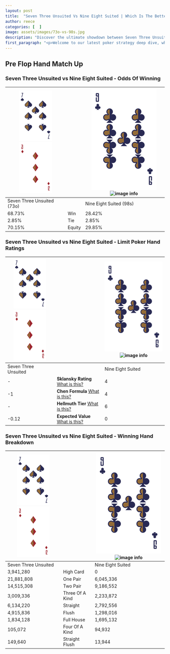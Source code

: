 ```yaml
---
layout: post
title:  "Seven Three Unsuited Vs Nine Eight Suited | Which Is The Better Hand In Poker? A Complete Guide"
author: reece
categories: [  ]
image: assets/images/73o-vs-98s.jpg
description: "Discover the ultimate showdown between Seven Three Unsuited and Nine Eight Suited in poker! Uncover the odds, strategies, and scenarios where one hand triumphs over the other. Get ready to up your poker game with this thrilling analysis."
first_paragraph: "<p>Welcome to our latest poker strategy deep dive, where we're pitting two distinct hands against each other in a high-stakes showdown: Seven Three Unsuited vs Nine Eight Suited.</p><p>In the dynamic world of poker, every decision counts, and knowing which hand holds the upper hand is key to your success at the table.</p><p>In this article, we'll dissect these two hands, explore the scenarios where one dominates the other, and equip you with the knowledge to make strategic choices that can tip the odds in your favor.</p><p>Get ready to unravel the intriguing dynamics of these poker hands and elevate your game to new heights.</p>"
---
```




[comment]: # (sp0)

## Pre Flop Hand Match Up

<div class="table hand-ratings" markdown="1"> 



### Seven Three Unsuited vs Nine Eight Suited - Odds Of Winning


    
| ![image info](assets/images/hand1/7.png) ![image info](assets/images/hand1/3o.png) |  | ![image info](assets/images/hand2/9.png) ![image info](assets/images/hand2/8s.png) |
| -------- | -------- | -------- |
| Seven Three Unsuited (73o) |  | Nine Eight Suited (98s) |
| 68.73% | Win | 28.42% |
| 2.85% | Tie | 2.85% |
| 70.15% | Equity | 29.85% |




[comment]: # (sp1)



### Seven Three Unsuited vs Nine Eight Suited - Limit Poker Hand Ratings


    
| ![image info](assets/images/hand1/7.png) ![image info](assets/images/hand1/3o.png) |  | ![image info](assets/images/hand2/9.png) ![image info](assets/images/hand2/8s.png) |
| -------- | -------- | -------- |
| Seven Three Unsuited |  | Nine Eight Suited |
| - | **Sklansky Rating** [What is this?](/sklansky-rating-explained) | 4 |
| -1 | **Chen Formula** [What is this?](/chen-formula-explained) | 4 |
| - | **Hellmuth Tier** [What is this?](/Hellmuth-tier-explained) | 6 |
| -0.12 | **Expected Value** [What is this?](/expected-value-explained) | 0 |




[comment]: # (sp2)



### Seven Three Unsuited vs Nine Eight Suited - Winning Hand Breakdown


    
| ![image info](assets/images/hand1/7.png) ![image info](assets/images/hand1/3o.png) |  | ![image info](assets/images/hand2/9.png) ![image info](assets/images/hand2/8s.png) |
| -------- | -------- | -------- |
| Seven Three Unsuited |  | Nine Eight Suited |
| 3,941,280 | High Card | 0 |
| 21,881,808 | One Pair | 6,045,336 |
| 14,515,308 | Two Pair | 9,186,552 |
| 3,009,336 | Three Of A Kind | 2,233,872 |
| 6,134,220 | Straight | 2,792,556 |
| 4,915,836 | Flush | 1,298,016 |
| 1,834,128 | Full House | 1,695,132 |
| 105,072 | Four Of A Kind | 94,932 |
| 149,640 | Straight Flush | 13,944 |




[comment]: # (sp3)



</div>

[comment]: # (sp4)



[comment]: # (sp5)

